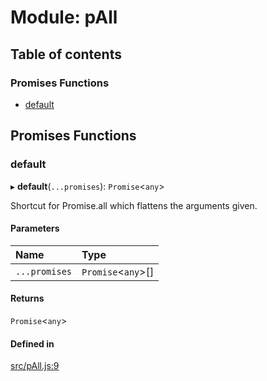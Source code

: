 # Module: pAll

## Table of contents

### Promises Functions

- [default](pAll.md#default)

## Promises Functions

### default

▸ **default**(`...promises`): `Promise`<`any`\>

Shortcut for Promise.all which flattens the arguments given.

#### Parameters

| Name | Type |
| :------ | :------ |
| `...promises` | `Promise`<`any`\>[] |

#### Returns

`Promise`<`any`\>

#### Defined in

[src/pAll.js:9](https://github.com/Twipped/js-utils/blob/f2eceb5/src/pAll.js#L9)
